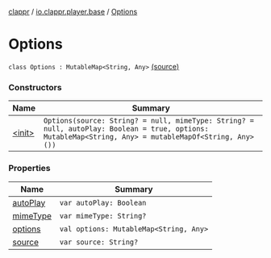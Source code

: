 [clappr](../../index.md) / [io.clappr.player.base](../index.md) / [Options](.)

# Options

`class Options : MutableMap<String, Any>` [(source)](https://github.com/clappr/clappr-android/tree/dev/clappr/src/main/kotlin/io/clappr/player/base/Options.kt#L3)

### Constructors

| Name | Summary |
|---|---|
| [&lt;init&gt;](-init-.md) | `Options(source: String? = null, mimeType: String? = null, autoPlay: Boolean = true, options: MutableMap<String, Any> = mutableMapOf<String, Any>())` |

### Properties

| Name | Summary |
|---|---|
| [autoPlay](auto-play.md) | `var autoPlay: Boolean` |
| [mimeType](mime-type.md) | `var mimeType: String?` |
| [options](options.md) | `val options: MutableMap<String, Any>` |
| [source](source.md) | `var source: String?` |
